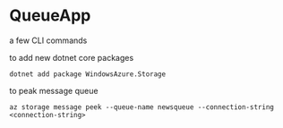 # QueueApp

a few CLI commands

to add new dotnet core packages

```
dotnet add package WindowsAzure.Storage

```

to peak message queue

```
az storage message peek --queue-name newsqueue --connection-string <connection-string>

```
